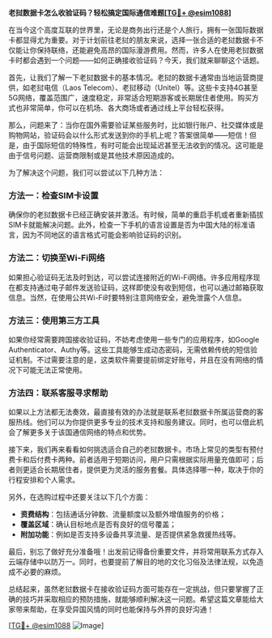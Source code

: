 **老挝数据卡怎么收验证码？轻松搞定国际通信难题[[TG💪+ @esim1088](https://t.me/s/esim1088)]**

在当今这个高度互联的世界里，无论是商务出行还是个人旅行，拥有一张国际数据卡都显得尤为重要。对于计划前往老挝的朋友来说，选择一张合适的老挝数据卡不仅能让你保持联络，还能避免高昂的国际漫游费用。然而，许多人在使用老挝数据卡时都会遇到一个问题——如何正确接收验证码？今天，我们就来聊聊这个话题。

首先，让我们了解一下老挝数据卡的基本情况。老挝的数据卡通常由当地运营商提供，如老挝电信（Laos Telecom）、老挝移动（Unitel）等。这些卡支持4G甚至5G网络，覆盖范围广，速度稳定，非常适合短期游客或长期居住者使用。购买方式也非常简单，你可以在机场、各大商场或者通过线上平台轻松获得。

那么，问题来了：当你在国外需要验证某些服务时，比如银行账户、社交媒体或是购物网站，验证码会以什么形式发送到你的手机上呢？答案很简单——短信！但是，由于国际短信的特殊性，有时可能会出现延迟甚至无法收到的情况。这可能是由于信号问题、运营商限制或是其他技术原因造成的。

为了解决这个问题，我们可以尝试以下几种方法：

### 方法一：检查SIM卡设置

确保你的老挝数据卡已经正确安装并激活。有时候，简单的重启手机或者重新插拔SIM卡就能解决问题。此外，检查一下手机的语言设置是否为中国大陆的标准语言，因为不同地区的语言格式可能会影响验证码的识别。

### 方法二：切换至Wi-Fi网络

如果担心验证码无法及时到达，可以尝试连接附近的Wi-Fi网络。许多应用程序现在都支持通过电子邮件发送验证码，这样即使没有收到短信，也可以通过邮箱获取信息。当然，在使用公共Wi-Fi时要特别注意网络安全，避免泄露个人信息。

### 方法三：使用第三方工具

如果你经常需要跨国接收验证码，不妨考虑使用一些专门的应用程序，如Google Authenticator、Authy等。这些工具能够生成动态密码，无需依赖传统的短信验证机制。不过需要注意的是，这类软件需要提前绑定好账号，并且在没有网络的情况下可能无法正常使用。

### 方法四：联系客服寻求帮助

如果以上方法都无法奏效，最直接有效的办法就是联系老挝数据卡所属运营商的客服热线。他们可以为你提供更多专业的技术支持和服务建议。同时，也可以借此机会了解更多关于该国通信网络的特点和优势。

接下来，我们再来看看如何挑选适合自己的老挝数据卡。市场上常见的类型有预付费卡和后付费卡两种。前者适用于短期访问，用户只需根据实际用量充值即可；后者则更适合长期居住者，提供更为灵活的服务套餐。具体选择哪一种，取决于你的行程安排和个人需求。

另外，在选购过程中还要关注以下几个方面：

- **资费结构**：包括通话分钟数、流量额度以及额外增值服务的价格；
- **覆盖区域**：确认目标地点是否有良好的信号覆盖；
- **附加功能**：例如是否支持多设备共享流量、是否提供紧急救援热线等。

最后，别忘了做好充分准备哦！出发前记得备份重要文件，并将常用联系方式存入云端存储中以防万一。同时，也要提前了解目的地的文化习俗及法律法规，以免造成不必要的麻烦。

总结起来，虽然老挝数据卡在接收验证码方面可能存在一定挑战，但只要掌握了正确的技巧并采取相应的预防措施，就能够顺利解决这一问题。希望这篇文章能给大家带来帮助，在享受异国风情的同时也能保持与外界的良好沟通！

[[TG💪+ @esim1088](https://t.me/s/esim1088) ![Image](https://i.postimg.cc/4NQfJmqS/Snipaste-2025-05-13-00-14-12.png)]